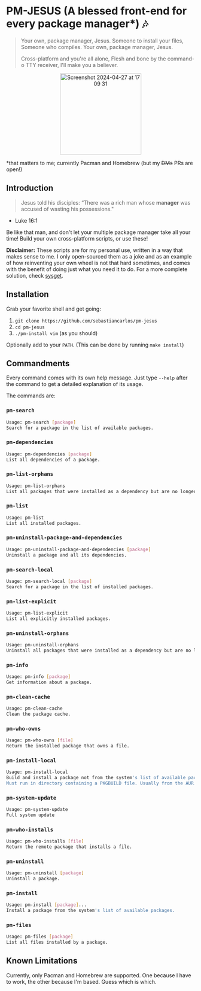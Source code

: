<!-- Note: This README.md file was automatically generated. Plase run `make readme` to generate a new one. -->

# PM-JESUS (A blessed front-end for every package manager\*) 🎶
> Your own, package manager, Jesus.
> Someone to install your files,
> Someone who compiles.
> Your own, package manager, Jesus.
>
> Cross-platform and you're all alone,
> Flesh and bone by the command-o
> TTY receiver,
> I'll make you a believer.

<p align="center">
  <img width="217" alt="Screenshot 2024-04-27 at 17 09 31" src="https://github.com/sebastiancarlos/pm-jesus/assets/88276600/28fcfb0b-e200-43a8-b72c-58784b8c5b41">
</p>

\*that matters to me; currently Pacman and Homebrew (but my ~~DMs~~
PRs are open!)

## Introduction
> Jesus told his disciples: “There was a rich man whose **manager** was accused
> of wasting his possessions."
- Luke 16:1

Be like that man, and don't let your multiple package manager take all your
time! Build your own cross-platform scripts, or use these!

**Disclaimer:** These scripts are for my personal use, written in a way that makes sense to me. I only open-sourced them as a joke and as an example of how reinventing your own wheel is not that hard sometimes, and comes with the benefit of doing just what you need it to do. For a more complete solution, check [sysget](https://github.com/emilengler/sysget).

## Installation

Grab your favorite shell and get going:

1. `git clone https://github.com/sebastiancarlos/pm-jesus`
2. `cd pm-jesus`
3. `./pm-install vim` (as you should)

Optionally add to your `PATH`. (This can be done by running `make install`)

## Commandments

Every command comes with its own help message. Just type `--help` after the
command to get a detailed explanation of its usage.

The commands are:

### `pm-search`

```bash
Usage: pm-search [package]
Search for a package in the list of available packages.
```

### `pm-dependencies`

```bash
Usage: pm-dependencies [package]
List all dependencies of a package.
```

### `pm-list-orphans`

```bash
Usage: pm-list-orphans
List all packages that were installed as a dependency but are no longer required.
```

### `pm-list`

```bash
Usage: pm-list
List all installed packages.
```

### `pm-uninstall-package-and-dependencies`

```bash
Usage: pm-uninstall-package-and-dependencies [package]
Uninstall a package and all its dependencies.
```

### `pm-search-local`

```bash
Usage: pm-search-local [package]
Search for a package in the list of installed packages.
```

### `pm-list-explicit`

```bash
Usage: pm-list-explicit
List all explicitly installed packages.
```

### `pm-uninstall-orphans`

```bash
Usage: pm-uninstall-orphans
Uninstall all packages that were installed as a dependency but are no longer required.
```

### `pm-info`

```bash
Usage: pm-info [package]
Get information about a package.
```

### `pm-clean-cache`

```bash
Usage: pm-clean-cache
Clean the package cache.
```

### `pm-who-owns`

```bash
Usage: pm-who-owns [file]
Return the installed package that owns a file.
```

### `pm-install-local`

```bash
Usage: pm-install-local
Build and install a package not from the system's list of available packages.
Must run in directory containing a PKGBUILD file. Usually from the AUR.
```

### `pm-system-update`

```bash
Usage: pm-system-update
Full system update
```

### `pm-who-installs`

```bash
Usage: pm-who-installs [file]
Return the remote package that installs a file.
```

### `pm-uninstall`

```bash
Usage: pm-uninstall [package]
Uninstall a package.
```

### `pm-install`

```bash
Usage: pm-install [package]...
Install a package from the system's list of available packages.
```

### `pm-files`

```bash
Usage: pm-files [package]
List all files installed by a package.
```

## Known Limitations

Currently, only Pacman and Homebrew are supported. One because I have to work,
the other because I'm based. Guess which is which.
